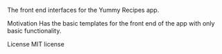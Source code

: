 The front end interfaces for the Yummy Recipes app.

Motivation
Has the basic templates for the front end of the app with only basic functionality.

License
MIT license